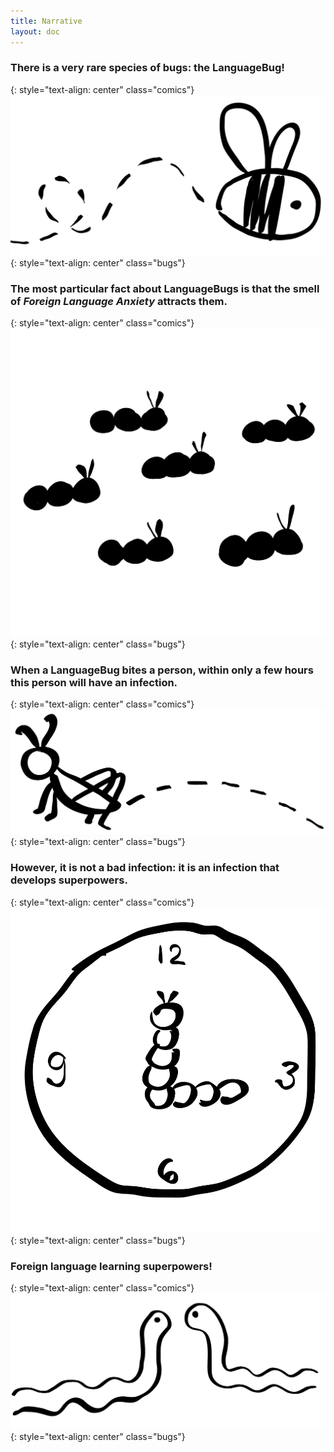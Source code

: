 ```yaml
---
title: Narrative
layout: doc
---
```


### There is a very rare species of bugs: the LanguageBug! 
{: style="text-align: center" class="comics"}
![3](/images/bugs/bug-3.png)
{: style="text-align: center" class="bugs"}

### The most particular fact about LanguageBugs is that the smell of *Foreign Language Anxiety* attracts them.
{: style="text-align: center" class="comics"}
![2](/images/bugs/bug-2.png)
{: style="text-align: center" class="bugs"}

### When a LanguageBug bites a person, within only a few hours this person will have an infection.
{: style="text-align: center" class="comics"}
![9](/images/bugs/bug-9.png)
{: style="text-align: center" class="bugs"}

### However, it is not a bad infection: it is an infection that develops superpowers.
{: style="text-align: center" class="comics"}
![4](/images/bugs/bug-4.png)
{: style="text-align: center" class="bugs"}

### Foreign language learning superpowers!
{: style="text-align: center" class="comics"}
![8](/images/bugs/bug-8.png)
{: style="text-align: center" class="bugs"}